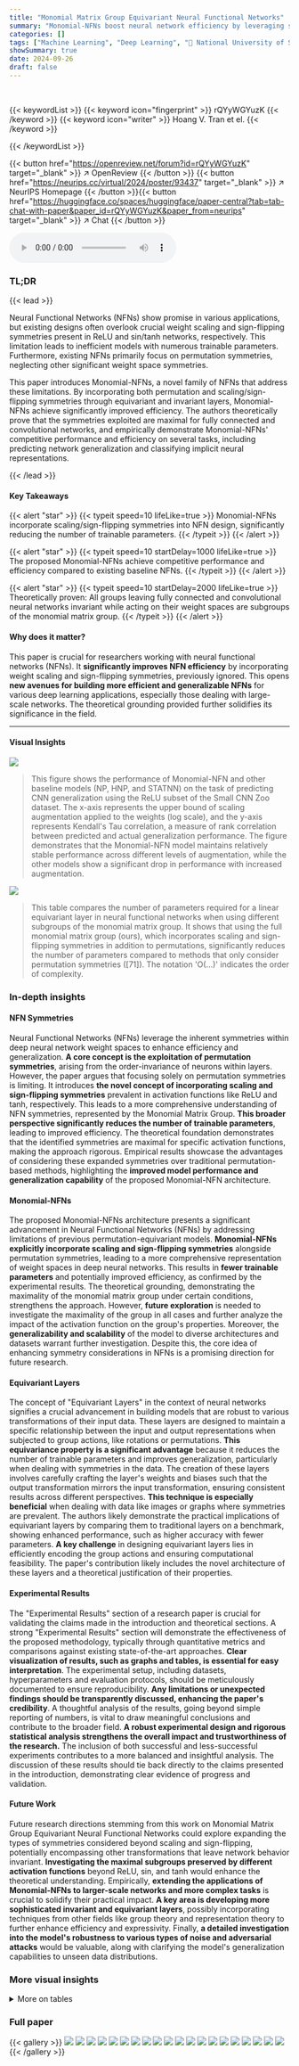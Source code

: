 ```yaml
---
title: "Monomial Matrix Group Equivariant Neural Functional Networks"
summary: "Monomial-NFNs boost neural network efficiency by leveraging scaling/sign-flipping symmetries, resulting in fewer trainable parameters and competitive performance."
categories: []
tags: ["Machine Learning", "Deep Learning", "🏢 National University of Singapore",]
showSummary: true
date: 2024-09-26
draft: false
---
```


<br>

{{< keywordList >}}
{{< keyword icon="fingerprint" >}} rQYyWGYuzK {{< /keyword >}}
{{< keyword icon="writer" >}} Hoang V. Tran et el. {{< /keyword >}}
 
{{< /keywordList >}}

{{< button href="https://openreview.net/forum?id=rQYyWGYuzK" target="_blank" >}}
↗ OpenReview
{{< /button >}}
{{< button href="https://neurips.cc/virtual/2024/poster/93437" target="_blank" >}}
↗ NeurIPS Homepage
{{< /button >}}{{< button href="https://huggingface.co/spaces/huggingface/paper-central?tab=tab-chat-with-paper&paper_id=rQYyWGYuzK&paper_from=neurips" target="_blank" >}}
↗ Chat
{{< /button >}}



<audio controls>
    <source src="https://ai-paper-reviewer.com/rQYyWGYuzK/podcast.wav" type="audio/wav">
    Your browser does not support the audio element.
</audio>


### TL;DR


{{< lead >}}

Neural Functional Networks (NFNs) show promise in various applications, but existing designs often overlook crucial weight scaling and sign-flipping symmetries present in ReLU and sin/tanh networks, respectively.  This limitation leads to inefficient models with numerous trainable parameters.  Furthermore, existing NFNs primarily focus on permutation symmetries, neglecting other significant weight space symmetries.

This paper introduces Monomial-NFNs, a novel family of NFNs that address these limitations. By incorporating both permutation and scaling/sign-flipping symmetries through equivariant and invariant layers, Monomial-NFNs achieve significantly improved efficiency. The authors theoretically prove that the symmetries exploited are maximal for fully connected and convolutional networks, and empirically demonstrate Monomial-NFNs' competitive performance and efficiency on several tasks, including predicting network generalization and classifying implicit neural representations.

{{< /lead >}}


#### Key Takeaways

{{< alert "star" >}}
{{< typeit speed=10 lifeLike=true >}} Monomial-NFNs incorporate scaling/sign-flipping symmetries into NFN design, significantly reducing the number of trainable parameters. {{< /typeit >}}
{{< /alert >}}

{{< alert "star" >}}
{{< typeit speed=10 startDelay=1000 lifeLike=true >}} The proposed Monomial-NFNs achieve competitive performance and efficiency compared to existing baseline NFNs. {{< /typeit >}}
{{< /alert >}}

{{< alert "star" >}}
{{< typeit speed=10 startDelay=2000 lifeLike=true >}} Theoretically proven: All groups leaving fully connected and convolutional neural networks invariant while acting on their weight spaces are subgroups of the monomial matrix group. {{< /typeit >}}
{{< /alert >}}

#### Why does it matter?
This paper is crucial for researchers working with neural functional networks (NFNs).  It **significantly improves NFN efficiency** by incorporating weight scaling and sign-flipping symmetries, previously ignored. This opens **new avenues for building more efficient and generalizable NFNs** for various deep learning applications, especially those dealing with large-scale networks. The theoretical grounding provided further solidifies its significance in the field.

------
#### Visual Insights



![](https://ai-paper-reviewer.com/rQYyWGYuzK/figures_8_1.jpg)

> This figure shows the performance of Monomial-NFN and other baseline models (NP, HNP, and STATNN) on the task of predicting CNN generalization using the ReLU subset of the Small CNN Zoo dataset.  The x-axis represents the upper bound of scaling augmentation applied to the weights (log scale), and the y-axis represents Kendall's Tau correlation, a measure of rank correlation between predicted and actual generalization performance. The figure demonstrates that the Monomial-NFN model maintains relatively stable performance across different levels of augmentation, while the other models show a significant drop in performance with increased augmentation.





![](https://ai-paper-reviewer.com/rQYyWGYuzK/tables_6_1.jpg)

> This table compares the number of parameters required for a linear equivariant layer in neural functional networks when using different subgroups of the monomial matrix group.  It shows that using the full monomial matrix group (ours), which incorporates scaling and sign-flipping symmetries in addition to permutations, significantly reduces the number of parameters compared to methods that only consider permutation symmetries ([71]). The notation 'O(...)' indicates the order of complexity. 





### In-depth insights


#### NFN Symmetries
Neural Functional Networks (NFNs) leverage the inherent symmetries within deep neural network weight spaces to enhance efficiency and generalization.  **A core concept is the exploitation of permutation symmetries**, arising from the order-invariance of neurons within layers.  However, the paper argues that focusing solely on permutation symmetries is limiting.  It introduces **the novel concept of incorporating scaling and sign-flipping symmetries** prevalent in activation functions like ReLU and tanh, respectively. This leads to a more comprehensive understanding of NFN symmetries, represented by the Monomial Matrix Group. **This broader perspective significantly reduces the number of trainable parameters**, leading to improved efficiency.  The theoretical foundation demonstrates that the identified symmetries are maximal for specific activation functions, making the approach rigorous.  Empirical results showcase the advantages of considering these expanded symmetries over traditional permutation-based methods, highlighting the **improved model performance and generalization capability** of the proposed Monomial-NFN architecture.

#### Monomial-NFNs
The proposed Monomial-NFNs architecture presents a significant advancement in Neural Functional Networks (NFNs) by addressing limitations of previous permutation-equivariant models.  **Monomial-NFNs explicitly incorporate scaling and sign-flipping symmetries** alongside permutation symmetries, leading to a more comprehensive representation of weight spaces in deep neural networks. This results in **fewer trainable parameters** and potentially improved efficiency, as confirmed by the experimental results.  The theoretical grounding, demonstrating the maximality of the monomial matrix group under certain conditions, strengthens the approach.  However, **future exploration** is needed to investigate the maximality of the group in all cases and further analyze the impact of the activation function on the group's properties.  Moreover, the **generalizability and scalability** of the model to diverse architectures and datasets warrant further investigation. Despite this, the core idea of enhancing symmetry considerations in NFNs is a promising direction for future research.

#### Equivariant Layers
The concept of "Equivariant Layers" in the context of neural networks signifies a crucial advancement in building models that are robust to various transformations of their input data.  These layers are designed to maintain a specific relationship between the input and output representations when subjected to group actions, like rotations or permutations.  **This equivariance property is a significant advantage** because it reduces the number of trainable parameters and improves generalization, particularly when dealing with symmetries in the data.  The creation of these layers involves carefully crafting the layer's weights and biases such that the output transformation mirrors the input transformation, ensuring consistent results across different perspectives.  **This technique is especially beneficial** when dealing with data like images or graphs where symmetries are prevalent. The authors likely demonstrate the practical implications of equivariant layers by comparing them to traditional layers on a benchmark, showing enhanced performance, such as higher accuracy with fewer parameters.  **A key challenge** in designing equivariant layers lies in efficiently encoding the group actions and ensuring computational feasibility.  The paper's contribution likely includes the novel architecture of these layers and a theoretical justification of their properties.

#### Experimental Results
The "Experimental Results" section of a research paper is crucial for validating the claims made in the introduction and theoretical sections.  A strong "Experimental Results" section will demonstrate the effectiveness of the proposed methodology, typically through quantitative metrics and comparisons against existing state-of-the-art approaches.  **Clear visualization of results, such as graphs and tables, is essential for easy interpretation**. The experimental setup, including datasets, hyperparameters and evaluation protocols, should be meticulously documented to ensure reproducibility.  **Any limitations or unexpected findings should be transparently discussed, enhancing the paper's credibility**.  A thoughtful analysis of the results, going beyond simple reporting of numbers, is vital to draw meaningful conclusions and contribute to the broader field.  **A robust experimental design and rigorous statistical analysis strengthens the overall impact and trustworthiness of the research.** The inclusion of both successful and less-successful experiments contributes to a more balanced and insightful analysis. The discussion of these results should tie back directly to the claims presented in the introduction, demonstrating clear evidence of progress and validation.

#### Future Work
Future research directions stemming from this work on Monomial Matrix Group Equivariant Neural Functional Networks could explore expanding the types of symmetries considered beyond scaling and sign-flipping, potentially encompassing other transformations that leave network behavior invariant.  **Investigating the maximal subgroups preserved by different activation functions** beyond ReLU, sin, and tanh would enhance the theoretical understanding.  Empirically, **extending the applications of Monomial-NFNs to larger-scale networks and more complex tasks** is crucial to solidify their practical impact.  **A key area is developing more sophisticated invariant and equivariant layers**, possibly incorporating techniques from other fields like group theory and representation theory to further enhance efficiency and expressivity.  Finally, **a detailed investigation into the model's robustness to various types of noise and adversarial attacks** would be valuable, along with clarifying the model's generalization capabilities to unseen data distributions.


### More visual insights




<details>
<summary>More on tables
</summary>


![](https://ai-paper-reviewer.com/rQYyWGYuzK/tables_7_1.jpg)
> This table presents the CNN prediction results on the Tanh subset of the Small CNN Zoo dataset.  It compares the performance of four different models (STATNN, NP, HNP, and Monomial-NFN) using both original and augmented data.  The 'Gap' column shows the performance difference between the Monomial-NFN model and the next best performing model. Augmented data refers to data that has undergone random hidden vector permutation and scaling based on their monomial matrix group.

![](https://ai-paper-reviewer.com/rQYyWGYuzK/tables_8_1.jpg)
> This table presents the classification accuracy results for three different datasets (MNIST, FashionMNIST, and CIFAR-10) using four different methods: Monomial-NFN (the proposed method), NP, HNP, and MLP.  The accuracy is reported as a percentage, with standard error over 5 runs indicating variability.  The results show a comparison of the proposed method's performance against existing techniques for classifying implicit neural representations.

![](https://ai-paper-reviewer.com/rQYyWGYuzK/tables_9_1.jpg)
> This table presents the mean squared error (MSE) for two weight-space style editing tasks: contrast enhancement on CIFAR-10 images and dilation on MNIST digits.  The MSE is a measure of the difference between the edited image generated using the neural network weights and the ground truth (desired) transformation of the image. Lower MSE values indicate better performance. The results are reported for four methods: Monomial-NFN (the proposed method), NP and HNP (baseline methods from prior work), and MLP (a simple multi-layer perceptron).  Standard errors are included to show the variability of the results.

![](https://ai-paper-reviewer.com/rQYyWGYuzK/tables_18_1.jpg)
> This table compares the number of parameters required for a linear equivariant layer in different scenarios. The comparison is made between the use of permutation matrix groups (as in a previous work [71]) and monomial matrix groups (as proposed in this paper).  The number of parameters is shown to be significantly reduced when using monomial matrix groups, especially for deep networks. The notation 'c' represents the maximum of the weight and bias dimensions for the input layer, and 'c'' represents the same for the output layer.  'L' represents the number of layers.

![](https://ai-paper-reviewer.com/rQYyWGYuzK/tables_18_2.jpg)
> This table compares the number of parameters required for a linear equivariant layer in different scenarios. It contrasts the parameter counts when using permutation matrix groups (as in previous work cited as [71]) against the use of monomial matrix groups (the approach proposed in this paper).  The number of parameters is shown to be significantly reduced when using the monomial matrix groups, improving model efficiency. The notation 'c' represents the maximum of weight and bias dimensions in the input layer, while 'c'' is the same for the output layer.

![](https://ai-paper-reviewer.com/rQYyWGYuzK/tables_20_1.jpg)
> This table compares the number of parameters required for a linear equivariant layer in different neural network architectures.  It contrasts the parameter count when using permutation matrix groups (as in prior work [71]) versus monomial matrix groups (the approach introduced in this paper). The key takeaway is that the proposed method using monomial matrix groups significantly reduces the number of parameters, making it more efficient, especially for larger networks. The notation 'c' represents the maximum of the weight (w) and bias (b) dimensions.

![](https://ai-paper-reviewer.com/rQYyWGYuzK/tables_20_2.jpg)
> This table compares the number of parameters required for a linear equivariant layer in different neural network architectures.  It contrasts the parameter counts for models using permutation matrix groups (as in a previous work) against those using monomial matrix groups (as proposed by the authors).  The key takeaway is that the monomial matrix group approach results in a significantly smaller number of parameters (linear vs. quadratic in L, no, nL). This improved efficiency is a key advantage of the authors' method, especially when dealing with large-scale networks.

![](https://ai-paper-reviewer.com/rQYyWGYuzK/tables_21_1.jpg)
> This table compares the number of parameters required for a linear equivariant layer in different scenarios. It contrasts the parameter count for layers using permutation matrix groups (as in a previous work cited as [71]) against layers utilizing monomial matrix groups (the proposed method). The parameter counts are expressed using Big O notation, highlighting the order of growth with respect to various factors such as the number of layers (L) and the maximum dimensions of weights and biases (c and c').  The results show that the proposed method using monomial matrix groups leads to a significantly smaller number of parameters compared to the prior work.

![](https://ai-paper-reviewer.com/rQYyWGYuzK/tables_26_1.jpg)
> This table compares the memory usage of different neural functional network models (NP, HNP, GNN, and Monomial-NFN) on two subsets of the Small CNN Zoo dataset: Tanh and ReLU.  The results show that the Monomial-NFN model has significantly lower memory consumption than the other models.

![](https://ai-paper-reviewer.com/rQYyWGYuzK/tables_27_1.jpg)
> This table presents the results of predicting CNN generalization on the ReLU subset of the Small CNN Zoo dataset using augmented training data.  It compares the performance of the GNN [35] method and the Monomial-NFN (the authors' model) across different levels of augmentation (1, 2, 3, and 4), which correspond to different scaling ranges.  The metric used is Kendall's tau, a rank correlation measure.

![](https://ai-paper-reviewer.com/rQYyWGYuzK/tables_27_2.jpg)
> This table presents the results of predicting CNN generalization on the ReLU subset of the Small CNN Zoo dataset using the original train data. The performance of the GNN model from [35] and the proposed Monomial-NFN are compared across four different augmentation levels (1-4).  Each augmentation level represents a different range of scaling applied to the weights. The metric used is Kendall's Tau, a measure of rank correlation.

![](https://ai-paper-reviewer.com/rQYyWGYuzK/tables_27_3.jpg)
> This table presents the performance comparison of different neural functional networks (NFNs) on the task of predicting CNN generalization. The models are evaluated on the Tanh subset of the Small CNN Zoo dataset, both with original and augmented data. The augmented data includes weight scaling and permutation.  The table shows the performance of each model using Kendall's Tau, a measure of rank correlation.  The results demonstrate that the proposed Monomial-NFN model outperforms other baselines.

![](https://ai-paper-reviewer.com/rQYyWGYuzK/tables_28_1.jpg)
> This table presents the number of training and validation instances for four different datasets used in the CNN generalization prediction task.  The datasets are categorized by activation function (ReLU or Tanh) and whether or not they have been augmented. Augmented datasets are created by doubling the size of the original datasets with additional weight samples.

![](https://ai-paper-reviewer.com/rQYyWGYuzK/tables_28_2.jpg)
> This table compares the number of parameters required for a linear equivariant layer in different neural network models. It contrasts the parameter counts for models using permutation matrix groups (as in a previous work) and monomial matrix groups (as proposed in this paper).  The number of parameters is shown to scale differently with the number of layers (L) and the maximum dimensions of weights and biases (c and c'). The proposed method using monomial matrix groups shows a significant reduction in the number of parameters compared to methods based on permutation groups.

![](https://ai-paper-reviewer.com/rQYyWGYuzK/tables_28_3.jpg)
> This table compares the performance of four different models (STATNN, NP, HNP, and Monomial-NFN) on the task of predicting the generalization performance of Convolutional Neural Networks (CNNs). The models are evaluated on a subset of the Small CNN Zoo dataset, using both the original dataset and an augmented version of the dataset. The augmented dataset includes additional samples generated by applying random hidden vector permutation and scaling transformations. The results are presented as the accuracy of the CNN prediction, along with the difference (gap) between Monomial-NFN's performance and the second-best performing model (HNP).

![](https://ai-paper-reviewer.com/rQYyWGYuzK/tables_29_1.jpg)
> This table lists the hyperparameters used for the Monomial-NFN model when classifying Implicit Neural Representations (INRs) for three different datasets: MNIST, Fashion-MNIST, and CIFAR-10.  The hyperparameters include the hidden layer dimension of the Monomial-NFN, the base model used (either HNP or NP), the base model's hidden dimension, the number of neurons in the MLP layers, the dropout rate, the learning rate, the batch size, the number of training steps, and the loss function employed (Binary cross-entropy). The values vary for each dataset, indicating dataset-specific optimizations.

![](https://ai-paper-reviewer.com/rQYyWGYuzK/tables_29_2.jpg)
> This table shows the classification accuracy results of four different neural network models (Monomial-NFN, NP, HNP, MLP) on three different datasets (MNIST, FashionMNIST, CIFAR-10). The results are shown as the mean accuracy and the standard error across five runs.  The table highlights the performance of Monomial-NFN compared to traditional methods and other state-of-the-art approaches.

![](https://ai-paper-reviewer.com/rQYyWGYuzK/tables_29_3.jpg)
> This table presents the performance comparison of different neural functional network models (STATNN, NP, HNP, and Monomial-NFN) on a CNN prediction task using the Tanh subset of the Small CNN Zoo dataset.  The results are shown for both original and augmented data, indicating the performance improvement of Monomial-NFN with data augmentation. The 'Gap' column represents the performance difference between Monomial-NFN and the second-best model.  The results demonstrate that Monomial-NFN outperforms all other models, especially when using augmented data.

![](https://ai-paper-reviewer.com/rQYyWGYuzK/tables_29_4.jpg)
> This table lists the hyperparameters used for the Monomial-NFN model during the weight space style editing experiments.  It shows the values chosen for the model's hidden dimension, NP dimension (referencing another model), optimizer, learning rate, batch size, and the number of training steps.

![](https://ai-paper-reviewer.com/rQYyWGYuzK/tables_30_1.jpg)
> This table presents the CNN prediction results on the Tanh subset of the Small CNN Zoo dataset.  It compares the performance of four different neural functional network models (STATNN, NP, HNP, and Monomial-NFN) using both original and augmented data. The 'Gap' column indicates the performance difference between the best-performing model (Monomial-NFN) and the second-best performing model for each dataset. The results highlight the superior performance and stability of the Monomial-NFN model, particularly when using augmented data, showcasing its ability to generalize effectively to variations within the weight space.

</details>




### Full paper

{{< gallery >}}
<img src="https://ai-paper-reviewer.com/rQYyWGYuzK/1.png" class="grid-w50 md:grid-w33 xl:grid-w25" />
<img src="https://ai-paper-reviewer.com/rQYyWGYuzK/2.png" class="grid-w50 md:grid-w33 xl:grid-w25" />
<img src="https://ai-paper-reviewer.com/rQYyWGYuzK/3.png" class="grid-w50 md:grid-w33 xl:grid-w25" />
<img src="https://ai-paper-reviewer.com/rQYyWGYuzK/4.png" class="grid-w50 md:grid-w33 xl:grid-w25" />
<img src="https://ai-paper-reviewer.com/rQYyWGYuzK/5.png" class="grid-w50 md:grid-w33 xl:grid-w25" />
<img src="https://ai-paper-reviewer.com/rQYyWGYuzK/6.png" class="grid-w50 md:grid-w33 xl:grid-w25" />
<img src="https://ai-paper-reviewer.com/rQYyWGYuzK/7.png" class="grid-w50 md:grid-w33 xl:grid-w25" />
<img src="https://ai-paper-reviewer.com/rQYyWGYuzK/8.png" class="grid-w50 md:grid-w33 xl:grid-w25" />
<img src="https://ai-paper-reviewer.com/rQYyWGYuzK/9.png" class="grid-w50 md:grid-w33 xl:grid-w25" />
<img src="https://ai-paper-reviewer.com/rQYyWGYuzK/10.png" class="grid-w50 md:grid-w33 xl:grid-w25" />
<img src="https://ai-paper-reviewer.com/rQYyWGYuzK/11.png" class="grid-w50 md:grid-w33 xl:grid-w25" />
<img src="https://ai-paper-reviewer.com/rQYyWGYuzK/12.png" class="grid-w50 md:grid-w33 xl:grid-w25" />
<img src="https://ai-paper-reviewer.com/rQYyWGYuzK/13.png" class="grid-w50 md:grid-w33 xl:grid-w25" />
<img src="https://ai-paper-reviewer.com/rQYyWGYuzK/14.png" class="grid-w50 md:grid-w33 xl:grid-w25" />
<img src="https://ai-paper-reviewer.com/rQYyWGYuzK/15.png" class="grid-w50 md:grid-w33 xl:grid-w25" />
<img src="https://ai-paper-reviewer.com/rQYyWGYuzK/16.png" class="grid-w50 md:grid-w33 xl:grid-w25" />
<img src="https://ai-paper-reviewer.com/rQYyWGYuzK/17.png" class="grid-w50 md:grid-w33 xl:grid-w25" />
<img src="https://ai-paper-reviewer.com/rQYyWGYuzK/18.png" class="grid-w50 md:grid-w33 xl:grid-w25" />
<img src="https://ai-paper-reviewer.com/rQYyWGYuzK/19.png" class="grid-w50 md:grid-w33 xl:grid-w25" />
<img src="https://ai-paper-reviewer.com/rQYyWGYuzK/20.png" class="grid-w50 md:grid-w33 xl:grid-w25" />
{{< /gallery >}}